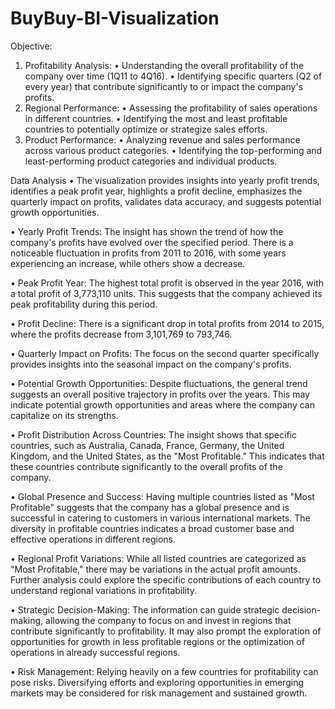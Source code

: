 # BuyBuy-BI-Visualization
Objective:
1. Profitability Analysis:
•	Understanding the overall profitability of the company over time (1Q11 to 4Q16).
•	Identifying specific quarters (Q2 of every year) that contribute significantly to or impact the         company's profits.
2. Regional Performance:
•	Assessing the profitability of sales operations in different countries.
•	Identifying the most and least profitable countries to potentially optimize or strategize sales efforts.
3. Product Performance:
•	Analyzing revenue and sales performance across various product categories.
•	Identifying the top-performing and least-performing product categories and individual products.

Data Analysis
•	The visualization provides insights into yearly profit trends, identifies a peak profit year, highlights a profit decline, emphasizes the quarterly impact on profits, validates data accuracy, and suggests potential growth opportunities.

•	Yearly Profit Trends: The insight has shown the trend of how the company's profits have evolved over the specified period. There is a noticeable fluctuation in profits from 2011 to 2016, with some years experiencing an increase, while others show a decrease.

•	Peak Profit Year: The highest total profit is observed in the year 2016, with a total profit of 3,773,110 units. This suggests that the company achieved its peak profitability during this period.

•	Profit Decline: There is a significant drop in total profits from 2014 to 2015, where the profits decrease from 3,101,769 to 793,746. 

•	Quarterly Impact on Profits:  The focus on the second quarter specifically provides insights into the seasonal impact on the company's profits. 

•	Potential Growth Opportunities: Despite fluctuations, the general trend suggests an overall positive trajectory in profits over the years. This may indicate potential growth opportunities and areas where the company can capitalize on its strengths.

•	Profit Distribution Across Countries: The insight shows that specific countries, such as Australia, Canada, France, Germany, the United Kingdom, and the United States, as the "Most Profitable." This indicates that these countries contribute significantly to the overall profits of the company.

•	Global Presence and Success: Having multiple countries listed as "Most Profitable" suggests that the company has a global presence and is successful in catering to customers in various international markets. The diversity in profitable countries indicates a broad customer base and effective operations in different regions.

•	Regional Profit Variations: While all listed countries are categorized as "Most Profitable," there may be variations in the actual profit amounts. Further analysis could explore the specific contributions of each country to understand regional variations in profitability.

•	Strategic Decision-Making: The information can guide strategic decision-making, allowing the company to focus on and invest in regions that contribute significantly to profitability. It may also prompt the exploration of opportunities for growth in less profitable regions or the optimization of operations in already successful regions.

•	Risk Management: Relying heavily on a few countries for profitability can pose risks. Diversifying efforts and exploring opportunities in emerging markets may be considered for risk management and sustained growth.


